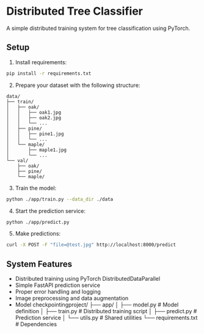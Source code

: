 # Distributed Tree Classifier

A simple distributed training system for tree classification using PyTorch.

## Setup

1. Install requirements:

```bash
pip install -r requirements.txt
```

2. Prepare your dataset with the following structure:

```
data/
├── train/
│   ├── oak/
│   │   ├── oak1.jpg
│   │   ├── oak2.jpg
│   │   └── ...
│   ├── pine/
│   │   ├── pine1.jpg
│   │   └── ...
│   └── maple/
│       ├── maple1.jpg
│       └── ...
└── val/
    ├── oak/
    ├── pine/
    └── maple/
```

3. Train the model:

```bash
python ./app/train.py --data_dir ./data
```

4. Start the prediction service:

```bash
python ./app/predict.py
```

5. Make predictions:

```bash
curl -X POST -F "file=@test.jpg" http://localhost:8000/predict
```

## System Features

- Distributed training using PyTorch DistributedDataParallel
- Simple FastAPI prediction service
- Proper error handling and logging
- Image preprocessing and data augmentation
- Model checkpointingproject/
├── app/
│   ├── model.py           # Model definition
│   ├── train.py          # Distributed training script
│   ├── predict.py        # Prediction service
│   └── utils.py          # Shared utilities
└── requirements.txt      # Dependencies
